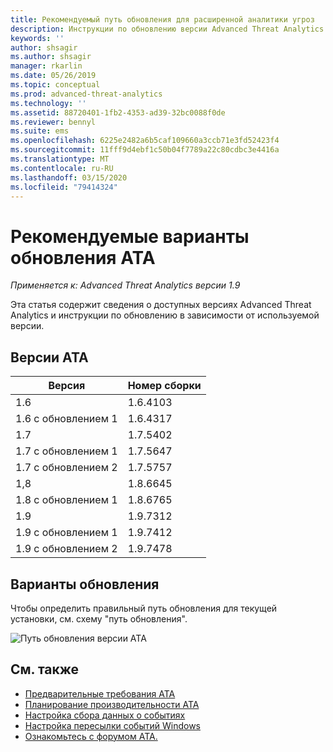 ```yaml
---
title: Рекомендуемый путь обновления для расширенной аналитики угроз
description: Инструкции по обновлению версии Advanced Threat Analytics (ATA).
keywords: ''
author: shsagir
ms.author: shsagir
manager: rkarlin
ms.date: 05/26/2019
ms.topic: conceptual
ms.prod: advanced-threat-analytics
ms.technology: ''
ms.assetid: 88720401-1fb2-4353-ad39-32bc0088f0de
ms.reviewer: bennyl
ms.suite: ems
ms.openlocfilehash: 6225e2482a6b5caf109660a3ccb71e3fd52423f4
ms.sourcegitcommit: 11fff9d4ebf1c50b04f7789a22c80cdbc3e4416a
ms.translationtype: MT
ms.contentlocale: ru-RU
ms.lasthandoff: 03/15/2020
ms.locfileid: "79414324"
---
```

# <a name="recommended-upgrade-path-for-ata"></a>Рекомендуемые варианты обновления ATA

*Применяется к: Advanced Threat Analytics версии 1.9*

Эта статья содержит сведения о доступных версиях Advanced Threat Analytics и инструкции по обновлению в зависимости от используемой версии.


## <a name="ata-versions"></a>Версии ATA

|Версия|Номер сборки|
|----|----|
|1.6|1.6.4103|
|1.6 с обновлением 1|1.6.4317|
|1.7|1.7.5402| 
|1.7 с обновлением 1|1.7.5647|
|1.7 с обновлением 2|1.7.5757|
|1,8|1.8.6645|
|1.8 с обновлением 1|1.8.6765|
|1.9|1.9.7312|
|1.9 с обновлением 1|1.9.7412|
|1.9 с обновлением 2|1.9.7478|

## <a name="upgrade-paths"></a>Варианты обновления

Чтобы определить правильный путь обновления для текущей установки, см. схему "путь обновления". 

![Путь обновления версии ATA](./media/upgrade-path-ata.png)

## <a name="see-also"></a>См. также
- [Предварительные требования ATA](ata-prerequisites.md)
- [Планирование производительности ATA](ata-capacity-planning.md)
- [Настройка сбора данных о событиях](configure-event-collection.md)
- [Настройка пересылки событий Windows](configure-event-collection.md)
- [Ознакомьтесь с форумом ATA.](https://social.technet.microsoft.com/Forums/security/home?forum=mata)

